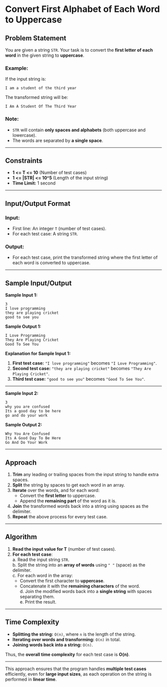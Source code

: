 # Convert First Alphabet of Each Word to Uppercase

## Problem Statement  
You are given a string `STR`. Your task is to convert the **first letter of each word** in the given string to **uppercase**.

### **Example**:  
If the input string is:  
```
I am a student of the third year
```
The transformed string will be:  
```
I Am A Student Of The Third Year
```

### **Note**:
- `STR` will contain **only spaces and alphabets** (both uppercase and lowercase).
- The words are separated by **a single space**.
  
---

## Constraints  
- **1 <= T <= 10** (Number of test cases)  
- **1 <= |STR| <= 10^5** (Length of the input string)  
- **Time Limit:** 1 second  

---

## Input/Output Format  

### **Input:**
- First line: An integer `T` (number of test cases).  
- For each test case: A string `STR`.  

### **Output:**  
- For each test case, print the transformed string where the first letter of each word is converted to uppercase.

---

## Sample Input/Output  

**Sample Input 1:**
```
3
I love programming
they are playing cricket
good to see you
```

**Sample Output 1:**
```
I Love Programming
They Are Playing Cricket
Good To See You
```

**Explanation for Sample Input 1:**
1. **First test case:** `"I love programming"` becomes `"I Love Programming"`.  
2. **Second test case:** `"they are playing cricket"` becomes `"They Are Playing Cricket"`.  
3. **Third test case:** `"good to see you"` becomes `"Good To See You"`.

---

**Sample Input 2:**
```
3
why you are confused
Its a good day to be here
go and do your work
```

**Sample Output 2:**
```
Why You Are Confused
Its A Good Day To Be Here
Go And Do Your Work
```

---

## Approach  

1. **Trim** any leading or trailing spaces from the input string to handle extra spaces.  
2. **Split** the string by spaces to get each word in an array.  
3. **Iterate** over the words, and for each word:
   - Convert the **first letter** to uppercase.
   - Append the **remaining part** of the word as it is.  
4. **Join** the transformed words back into a string using spaces as the delimiter.  
5. **Repeat** the above process for every test case.

---

## Algorithm  

1. **Read the input value for T** (number of test cases).  
2. **For each test case**:  
   a. Read the input string `STR`.  
   b. Split the string into an **array of words** using `" "` (space) as the delimiter.  
   c. For each word in the array:
      - Convert the first character to **uppercase**.
      - Concatenate it with the **remaining characters** of the word.  
   d. Join the modified words back into a **single string** with spaces separating them.  
   e. Print the result.  

---

## Time Complexity  
- **Splitting the string:** `O(n)`, where `n` is the length of the string.
- **Iterating over words and transforming:** `O(n)` in total.
- **Joining words back into a string:** `O(n)`.

Thus, the **overall time complexity** for each test case is **O(n)**.

---

This approach ensures that the program handles **multiple test cases** efficiently, even for **large input sizes**, as each operation on the string is performed in **linear time**.